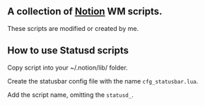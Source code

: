 A collection of [Notion](http://notion.sourceforge.net/) WM scripts.
-------------------------------------------------------------------                                                                                                                                                                                           
These scripts are modified or created by me.

How to use Statusd scripts
--------------------------

Copy script into your ~/.notion/lib/ folder.

Create the statusbar config file with the name `cfg_statusbar.lua`.

Add the script name, omitting the `statusd_`.
